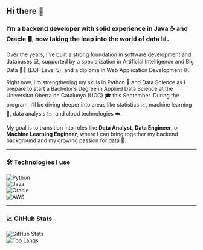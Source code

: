 ## Hi there 👋

### I’m a backend developer with solid experience in Java ☕ and Oracle 🛢️, now taking the leap into the world of data 📊.

Over the years, I’ve built a strong foundation in software development and databases 💻, supported by a specialization in Artificial Intelligence and Big Data 🤖📡 (EQF Level 5), and a diploma in Web Application Development 🌐.

Right now, I’m strengthening my skills in Python 🐍 and Data Science as I prepare to start a Bachelor’s Degree in Applied Data Science at the Universitat Oberta de Catalunya (UOC) 🎓 this September. During the program, I’ll be diving deeper into areas like statistics 📈, machine learning 🧠, data analysis 📉, and cloud technologies ☁️.

My goal is to transition into roles like **Data Analyst**, **Data Engineer**, or **Machine Learning Engineer**, where I can bring together my backend background and my growing passion for data 🚀.

---

### 🛠️ Technologies I use  
![Python](https://img.shields.io/badge/-Python-black?style=flat-square&logo=python)  
![Java](https://img.shields.io/badge/-Java-black?style=flat-square&logo=java)  
![Oracle](https://img.shields.io/badge/-Oracle-black?style=flat-square&logo=oracle)  
![AWS](https://img.shields.io/badge/-AWS-black?style=flat-square&logo=amazon-aws)  

---

### 📈 GitHub Stats  
![GitHub Stats](https://github-readme-stats.vercel.app/api?username=juan-dev&show_icons=true&theme=radical)  
![Top Langs](https://github-readme-stats.vercel.app/api/top-langs/?username=juan-dev&layout=compact&theme=radical)
